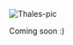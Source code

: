 <img align="center" alt="Thales-pic" src="https://media.discordapp.net/attachments/928682395346022420/934153769237753896/vai_ou_n.gif?width=1080&height=272">

Coming soon :)
